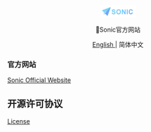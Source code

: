 <p align="center">
  <img width="80px" src="https://raw.githubusercontent.com/SonicCloudOrg/sonic-server/main/logo.png">
</p>
<p align="center">🎉Sonic官方网站</p>
<p align="center">
  <a href="https://github.com/SonicCloudOrg/sonic-offical-website/blob/main/README.md">  
    English
  </a>
  <span>| 简体中文</span>
</p>

### 官方网站
 [Sonic Official Website](https://sonic-cloud.cn)
 
## 开源许可协议

[License](LICENSE)
